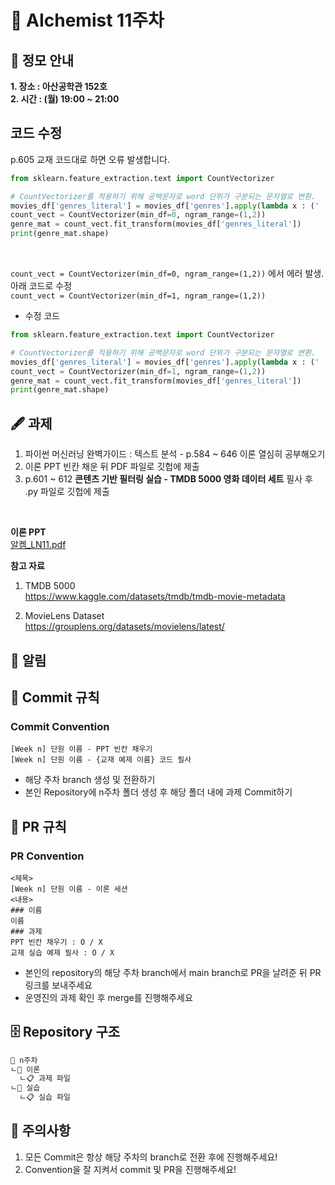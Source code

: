# 💠 AIchemist 11주차 

## 🌻 정모 안내
**1. 장소 : 아산공학관 152호**   
**2. 시간 : (월) 19:00 ~ 21:00**

## 코드 수정
p.605 교재 코드대로 하면 오류 발생합니다.
```python
from sklearn.feature_extraction.text import CountVectorizer

# CountVectorizer를 적용하기 위해 공백문자로 word 단위가 구분되는 문자열로 변환. 
movies_df['genres_literal'] = movies_df['genres'].apply(lambda x : (' ').join(x))
count_vect = CountVectorizer(min_df=0, ngram_range=(1,2))
genre_mat = count_vect.fit_transform(movies_df['genres_literal'])
print(genre_mat.shape)
```
<br>

`count_vect = CountVectorizer(min_df=0, ngram_range=(1,2))`
에서 에러 발생. 아래 코드로 수정 <br>
`count_vect = CountVectorizer(min_df=1, ngram_range=(1,2))`

- 수정 코드 
```python
from sklearn.feature_extraction.text import CountVectorizer

# CountVectorizer를 적용하기 위해 공백문자로 word 단위가 구분되는 문자열로 변환. 
movies_df['genres_literal'] = movies_df['genres'].apply(lambda x : (' ').join(x))
count_vect = CountVectorizer(min_df=1, ngram_range=(1,2))
genre_mat = count_vect.fit_transform(movies_df['genres_literal'])
print(genre_mat.shape)
```


## 🖋 과제
1. 파이썬 머신러닝 완벽가이드 : 텍스트 분석 - p.584 ~ 646 이론 열심히 공부해오기
2. 이론 PPT 빈칸 채운 뒤 PDF 파일로 깃헙에 제출
3. p.601 ~ 612 **콘텐츠 기반 필터링 실습 - TMDB 5000 영화 데이터 세트** 필사 후 .py 파일로 깃헙에 제출

<br>

**이론 PPT**<br>
[알켐_LN11.pdf](https://github.com/user-attachments/files/15857971/_LN11.pdf)


**참고 자료**
1. TMDB 5000 <br>
https://www.kaggle.com/datasets/tmdb/tmdb-movie-metadata

3. MovieLens Dataset <br>
https://grouplens.org/datasets/movielens/latest/


## 🚨 알림

## 🌱 Commit 규칙   
### Commit Convention      
    [Week n] 단원 이름 - PPT 빈칸 채우기   
    [Week n] 단원 이름 - {교재 예제 이름} 코드 필사      
+ 해당 주차 branch 생성 및 전환하기 
+ 본인 Repository에 n주차 폴더 생성 후 해당 폴더 내에 과제 Commit하기   
## 🌱 PR 규칙          
### PR Convention
    <제목>
    [Week n] 단원 이름 - 이론 세션
    <내용>
    ### 이름   
    이름   
    ### 과제   
    PPT 빈칸 채우기 : O / X
    교재 실습 예제 필사 : O / X
+ 본인의 repository의 해당 주차 branch에서 main branch로 PR을 날려준 뒤 PR 링크를 보내주세요
+ 운영진의 과제 확인 후 merge를 진행해주세요 

## 🗄 Repository 구조
```bash
📁 n주차
ㄴ📁 이론
  ㄴ📋 과제 파일
ㄴ📁 실습
  ㄴ📋 실습 파일
```

## 🚨 주의사항   
1. 모든 Commit은 항상 해당 주차의 branch로 전환 후에 진행해주세요!
2. Convention을 잘 지켜서 commit 및 PR을 진행해주세요!


